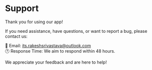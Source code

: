 # Support

Thank you for using our app!

If you need assistance, have questions, or want to report a bug, please contact us:

📧 Email: its.rakeshsrivastava@outlook.com  
🕐 Response Time: We aim to respond within 48 hours.

We appreciate your feedback and are here to help!

